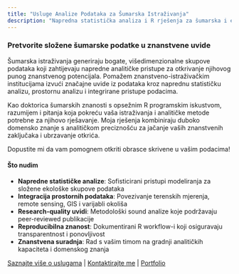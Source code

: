 ```yaml
---
title: "Usluge Analize Podataka za Šumarska Istraživanja"
description: "Napredna statistička analiza i R rješenja za šumarska i ekološka istraživanja"
---
```


### Pretvorite složene šumarske podatke u znanstvene uvide

Šumarska istraživanja generiraju bogate, višedimenzionalne skupove podataka koji zahtijevaju napredne analitičke pristupe za otkrivanje njihovog punog znanstvenog potencijala. Pomažem znanstveno-istraživačkim institucijama izvući značajne uvide iz podataka kroz naprednu statističku analizu, prostornu analizu i integrirane pristupe podacima.

Kao doktorica šumarskih znanosti s opsežnim R programskim iskustvom, razumijem i pitanja koja pokreću vaša istraživanja i analitičke metode potrebne za njihovo rješavanje. Moja rješenja kombiniraju duboko domensko znanje s analitičkom preciznošću za jačanje vaših znanstvenih zaključaka i ubrzavanje otkrića.

Dopustite mi da vam pomognem otkriti obrasce skrivene u vašim podacima!

#### Što nudim

- **Napredne statističke analize**: Sofisticirani pristupi modeliranja za složene ekološke skupove podataka
- **Integracija prostornih podataka**: Povezivanje terenskih mjerenja, remote sensing, GIS i varijabli okoliša
- **Research-quality uvidi**: Metodološki sound analize koje podržavaju peer-reviewed publikacije
- **Reproducibilna znanost**: Dokumentirani R workflow-i koji osiguravaju transparentnost i ponovljivost
- **Znanstvena suradnja**: Rad s vašim timom na gradnji analitičkih kapaciteta i domenskog znanja

[Saznajte više o uslugama](/usluge) | [Kontaktirajte me](/kontakt) | [Portfolio](https://mandabaka.netlify.app/)